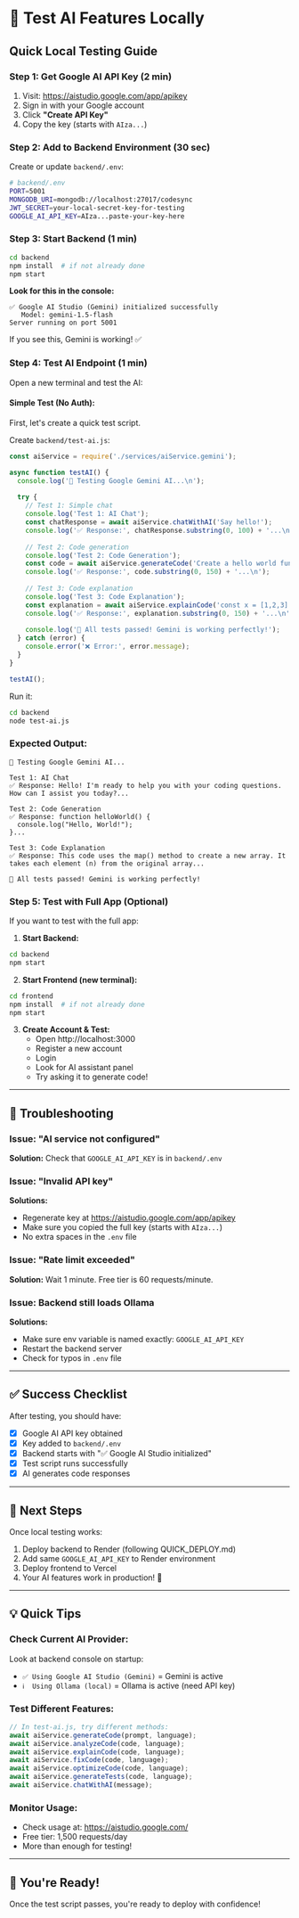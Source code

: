 # 🧪 Test AI Features Locally

## Quick Local Testing Guide

### Step 1: Get Google AI API Key (2 min)

1. Visit: https://aistudio.google.com/app/apikey
2. Sign in with your Google account
3. Click **"Create API Key"**
4. Copy the key (starts with `AIza...`)

### Step 2: Add to Backend Environment (30 sec)

Create or update `backend/.env`:

```bash
# backend/.env
PORT=5001
MONGODB_URI=mongodb://localhost:27017/codesync
JWT_SECRET=your-local-secret-key-for-testing
GOOGLE_AI_API_KEY=AIza...paste-your-key-here
```

### Step 3: Start Backend (1 min)

```bash
cd backend
npm install  # if not already done
npm start
```

**Look for this in the console:**
```
✅ Google AI Studio (Gemini) initialized successfully
   Model: gemini-1.5-flash
Server running on port 5001
```

If you see this, Gemini is working! ✅

### Step 4: Test AI Endpoint (1 min)

Open a new terminal and test the AI:

#### Simple Test (No Auth):
First, let's create a quick test script.

Create `backend/test-ai.js`:
```javascript
const aiService = require('./services/aiService.gemini');

async function testAI() {
  console.log('🧪 Testing Google Gemini AI...\n');
  
  try {
    // Test 1: Simple chat
    console.log('Test 1: AI Chat');
    const chatResponse = await aiService.chatWithAI('Say hello!');
    console.log('✅ Response:', chatResponse.substring(0, 100) + '...\n');
    
    // Test 2: Code generation
    console.log('Test 2: Code Generation');
    const code = await aiService.generateCode('Create a hello world function', 'javascript');
    console.log('✅ Response:', code.substring(0, 150) + '...\n');
    
    // Test 3: Code explanation
    console.log('Test 3: Code Explanation');
    const explanation = await aiService.explainCode('const x = [1,2,3].map(n => n * 2);', 'javascript');
    console.log('✅ Response:', explanation.substring(0, 150) + '...\n');
    
    console.log('🎉 All tests passed! Gemini is working perfectly!');
  } catch (error) {
    console.error('❌ Error:', error.message);
  }
}

testAI();
```

Run it:
```bash
cd backend
node test-ai.js
```

### Expected Output:
```
🧪 Testing Google Gemini AI...

Test 1: AI Chat
✅ Response: Hello! I'm ready to help you with your coding questions. How can I assist you today?...

Test 2: Code Generation
✅ Response: function helloWorld() {
  console.log("Hello, World!");
}...

Test 3: Code Explanation
✅ Response: This code uses the map() method to create a new array. It takes each element (n) from the original array...

🎉 All tests passed! Gemini is working perfectly!
```

### Step 5: Test with Full App (Optional)

If you want to test with the full app:

1. **Start Backend:**
```bash
cd backend
npm start
```

2. **Start Frontend (new terminal):**
```bash
cd frontend
npm install  # if not already done
npm start
```

3. **Create Account & Test:**
   - Open http://localhost:3000
   - Register a new account
   - Login
   - Look for AI assistant panel
   - Try asking it to generate code!

---

## 🐛 Troubleshooting

### Issue: "AI service not configured"
**Solution:** Check that `GOOGLE_AI_API_KEY` is in `backend/.env`

### Issue: "Invalid API key"
**Solutions:**
- Regenerate key at https://aistudio.google.com/app/apikey
- Make sure you copied the full key (starts with `AIza...`)
- No extra spaces in the `.env` file

### Issue: "Rate limit exceeded"
**Solution:** Wait 1 minute. Free tier is 60 requests/minute.

### Issue: Backend still loads Ollama
**Solutions:**
- Make sure env variable is named exactly: `GOOGLE_AI_API_KEY`
- Restart the backend server
- Check for typos in `.env` file

---

## ✅ Success Checklist

After testing, you should have:
- [x] Google AI API key obtained
- [x] Key added to `backend/.env`
- [x] Backend starts with "✅ Google AI Studio initialized"
- [x] Test script runs successfully
- [x] AI generates code responses

---

## 📝 Next Steps

Once local testing works:
1. Deploy backend to Render (following QUICK_DEPLOY.md)
2. Add same `GOOGLE_AI_API_KEY` to Render environment
3. Deploy frontend to Vercel
4. Your AI features work in production! 🚀

---

## 💡 Quick Tips

### Check Current AI Provider:
Look at backend console on startup:
- `✅ Using Google AI Studio (Gemini)` = Gemini is active
- `ℹ️  Using Ollama (local)` = Ollama is active (need API key)

### Test Different Features:
```javascript
// In test-ai.js, try different methods:
await aiService.generateCode(prompt, language);
await aiService.analyzeCode(code, language);
await aiService.explainCode(code, language);
await aiService.fixCode(code, language);
await aiService.optimizeCode(code, language);
await aiService.generateTests(code, language);
await aiService.chatWithAI(message);
```

### Monitor Usage:
- Check usage at: https://aistudio.google.com/
- Free tier: 1,500 requests/day
- More than enough for testing!

---

## 🎉 You're Ready!

Once the test script passes, you're ready to deploy with confidence!

